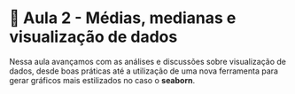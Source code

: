 # 📌 Aula 2 - Médias, medianas e visualização de dados
Nessa aula avançamos com as análises e discussões sobre visualização de dados, desde boas práticas até a utilização de uma nova ferramenta para gerar gráficos mais estilizados no caso o <b>seaborn</b>.
